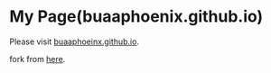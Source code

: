 My Page(buaaphoenix.github.io)
=================

Please visit [buaaphoeinx.github.io](http://buaaphoenix.github.io).

fork from [here](https://github.com/hustcat).

